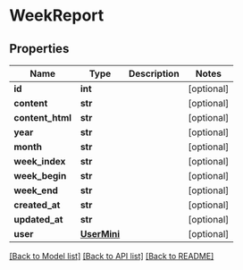 # WeekReport

## Properties
Name | Type | Description | Notes
------------ | ------------- | ------------- | -------------
**id** | **int** |  | [optional] 
**content** | **str** |  | [optional] 
**content_html** | **str** |  | [optional] 
**year** | **str** |  | [optional] 
**month** | **str** |  | [optional] 
**week_index** | **str** |  | [optional] 
**week_begin** | **str** |  | [optional] 
**week_end** | **str** |  | [optional] 
**created_at** | **str** |  | [optional] 
**updated_at** | **str** |  | [optional] 
**user** | [**UserMini**](UserMini.md) |  | [optional] 

[[Back to Model list]](../README.md#documentation-for-models) [[Back to API list]](../README.md#documentation-for-api-endpoints) [[Back to README]](../README.md)


